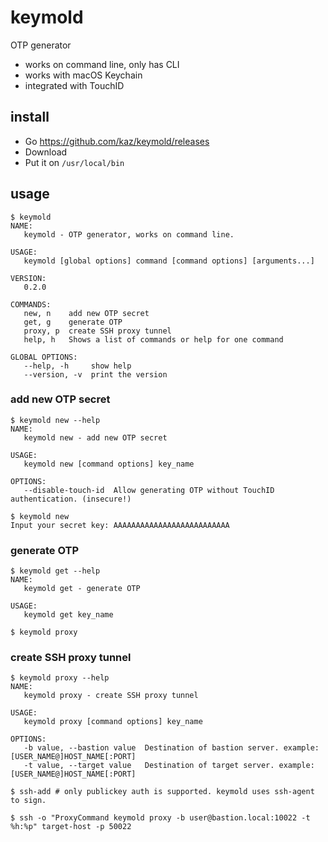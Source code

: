 # keymold

OTP generator

- works on command line, only has CLI
- works with macOS Keychain
- integrated with TouchID

## install

- Go https://github.com/kaz/keymold/releases
- Download
- Put it on `/usr/local/bin`

## usage

```
$ keymold
NAME:
   keymold - OTP generator, works on command line.

USAGE:
   keymold [global options] command [command options] [arguments...]

VERSION:
   0.2.0

COMMANDS:
   new, n    add new OTP secret
   get, g    generate OTP
   proxy, p  create SSH proxy tunnel
   help, h   Shows a list of commands or help for one command

GLOBAL OPTIONS:
   --help, -h     show help
   --version, -v  print the version
```

### add new OTP secret

```
$ keymold new --help
NAME:
   keymold new - add new OTP secret

USAGE:
   keymold new [command options] key_name

OPTIONS:
   --disable-touch-id  Allow generating OTP without TouchID authentication. (insecure!)

$ keymold new
Input your secret key: AAAAAAAAAAAAAAAAAAAAAAAAAA
```

### generate OTP

```
$ keymold get --help
NAME:
   keymold get - generate OTP

USAGE:
   keymold get key_name

$ keymold proxy
```

### create SSH proxy tunnel

```
$ keymold proxy --help
NAME:
   keymold proxy - create SSH proxy tunnel

USAGE:
   keymold proxy [command options] key_name

OPTIONS:
   -b value, --bastion value  Destination of bastion server. example: [USER_NAME@]HOST_NAME[:PORT]
   -t value, --target value   Destination of target server. example: [USER_NAME@]HOST_NAME[:PORT]

$ ssh-add # only publickey auth is supported. keymold uses ssh-agent to sign.

$ ssh -o "ProxyCommand keymold proxy -b user@bastion.local:10022 -t %h:%p" target-host -p 50022
```
